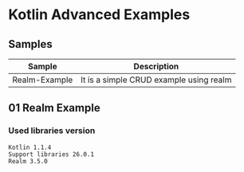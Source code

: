 # Kotlin Advanced Examples

## Samples
| Sample | Description |
| ------------- | ------------- |
|Realm-Example| It is a simple CRUD example using realm |

## 01 Realm Example

### Used libraries version
    Kotlin 1.1.4
    Support libraries 26.0.1
    Realm 3.5.0
    


